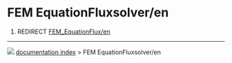 # FEM EquationFluxsolver/en
1.  REDIRECT [FEM\_EquationFlux/en](FEM_EquationFlux/en.md)



---
![](images/Right_arrow.png) [documentation index](../README.md) > FEM EquationFluxsolver/en
